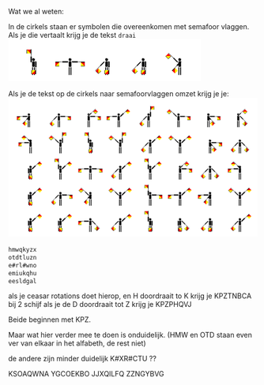 Wat we al weten:



In de cirkels staan er symbolen die overeenkomen met semafoor vlaggen.
Als je die vertaalt krijg je de tekst `draai`
![](draai.png)

Als je de tekst op de cirkels naar semafoorvlaggen omzet krijg je je:
![](andere.png)

```
hmwqkyzx
otdtluzn
e#rl#wno
emiukqhu
eesldgal
```


als je ceasar rotations doet hierop, en H doordraait to K krijg je
KPZTNBCA
bij 2 schijf als je de D doordraait tot Z krijg je
KPZPHQVJ


Beide beginnen met KPZ.

Maar wat hier verder mee te doen is onduidelijk.
(HMW en OTD staan even ver van elkaar in het alfabeth, de rest niet)

de andere zijn minder duidelijk
K#XR#CTU ??

KSOAQWNA YGCOEKBO
JJXQILFQ ZZNGYBVG


